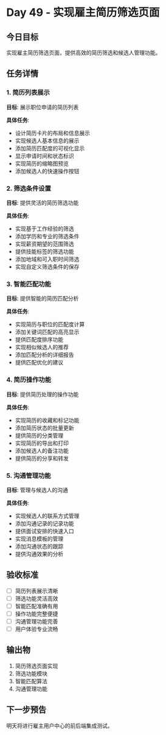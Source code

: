 # Day 49 - 实现雇主简历筛选页面

## 今日目标
实现雇主简历筛选页面，提供高效的简历筛选和候选人管理功能。

## 任务详情

### 1. 简历列表展示
**目标**: 展示职位申请的简历列表

**具体任务**:
- 设计简历卡片的布局和信息展示
- 实现候选人基本信息的展示
- 添加简历匹配度的可视化显示
- 显示申请时间和状态标识
- 实现简历的缩略图预览
- 添加候选人的快速操作按钮

### 2. 筛选条件设置
**目标**: 提供灵活的简历筛选功能

**具体任务**:
- 实现基于工作经验的筛选
- 添加学历和专业的筛选条件
- 实现薪资期望的范围筛选
- 提供技能标签的筛选功能
- 添加地域和可入职时间筛选
- 实现自定义筛选条件的保存

### 3. 智能匹配功能
**目标**: 提供智能的简历匹配分析

**具体任务**:
- 实现简历与职位的匹配度计算
- 添加关键词匹配的高亮显示
- 提供匹配度排序功能
- 实现相似候选人的推荐
- 添加匹配分析的详细报告
- 提供匹配优化的建议

### 4. 简历操作功能
**目标**: 提供简历处理的操作功能

**具体任务**:
- 实现简历的收藏和标记功能
- 添加简历状态的批量更新
- 提供简历的分类管理
- 实现简历的导出和打印
- 添加候选人的备注功能
- 提供简历的分享和转发

### 5. 沟通管理功能
**目标**: 管理与候选人的沟通

**具体任务**:
- 实现候选人的联系方式管理
- 添加沟通记录的记录功能
- 提供面试安排的快速入口
- 实现消息模板的管理
- 添加沟通状态的跟踪
- 提供沟通效果的分析

## 验收标准
- [ ] 简历列表展示清晰
- [ ] 筛选功能灵活高效
- [ ] 智能匹配准确有用
- [ ] 操作功能完整便捷
- [ ] 沟通管理功能完善
- [ ] 用户体验专业流畅

## 输出物
1. 简历筛选页面实现
2. 筛选功能模块
3. 智能匹配算法
4. 沟通管理功能

## 下一步预告
明天将进行雇主用户中心的前后端集成测试。
